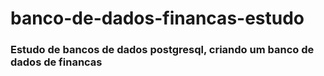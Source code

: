 # banco-de-dados-financas-estudo
### Estudo de bancos de dados postgresql, criando um banco de dados de financas
